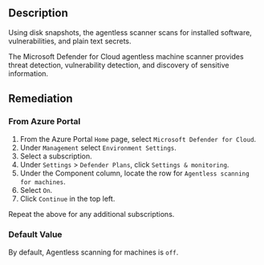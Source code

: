 ## Description

Using disk snapshots, the agentless scanner scans for installed software, vulnerabilities, and plain text secrets.

The Microsoft Defender for Cloud agentless machine scanner provides threat detection, vulnerability detection, and discovery of sensitive information.

## Remediation

### From Azure Portal

1. From the Azure Portal `Home` page, select `Microsoft Defender for Cloud`.
2. Under `Management` select `Environment Settings`.
3. Select a subscription.
4. Under `Settings` > `Defender Plans`, click `Settings & monitoring`.
5. Under the Component column, locate the row for `Agentless scanning for machines`.
6. Select `On`.
7. Click `Continue` in the top left.

Repeat the above for any additional subscriptions.

### Default Value

By default, Agentless scanning for machines is `off`.
